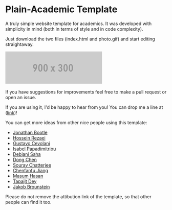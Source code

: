 # Plain-Academic Template
A truly simple website template for academics. It was developed with simplicity in mind (both in terms of style and in code complexity).

Just download the two files (index.html and photo.gif) and start editing straightaway.

<img src="/photo.gif" width="60%" height="60%">



If you have suggestions for improvements feel free to make a pull request or open an issue.

If you are using it, I'd be happy to hear from you! You can drop me a line at ([link](https://mavroud.is))!


You can get more ideas from other nice people using this template: 
- [Jonathan Bootle](https://jbootle.github.io/)
- [Hossein Rezaei](https://www.cs.ucf.edu/~rezaei)
- [Gustavo Cevolani](http://www.gustavocevolani.it/)
- [Isabel Papadimitriou](https://nlp.stanford.edu/~isabelvp/)
- [Debjani Saha](https://www.cs.umd.edu/~dsaha/) 
- [Dong Chen](https://dongchen-coder.github.io/)
- [Sourav Chatterjee](https://statweb.stanford.edu/~souravc/index.html)
- [Chenfanfu Jiang](https://www.seas.upenn.edu/~cffjiang/)
- [Masum Hasan](http://masumhasan.net/)
- [Tapajit Dey](https://tapjdey.github.io/)
- [Jakob Brounstein](https://jakobbrounstein.github.io/)


Please do not remove the attibution link of the template, so that other people can find it too.
